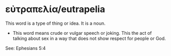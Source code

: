 # εὐτραπελία/eutrapelia
This word is a type of thing or idea. It is a noun.
* This word means crude or vulgar speech or joking. This the act of talking about sex in a way that does not show respect for people or God.

See: Ephesians 5:4
